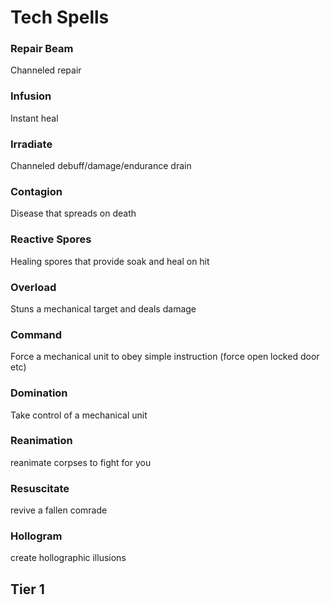 # Tech Spells

### Repair Beam
Channeled repair

### Infusion
Instant heal

### Irradiate
Channeled debuff/damage/endurance drain

### Contagion
Disease that spreads on death

### Reactive Spores
Healing spores that provide soak and heal on hit

### Overload
Stuns a mechanical target and deals damage

### Command
Force a mechanical unit to obey simple instruction (force open locked door etc)

### Domination
Take control of a mechanical unit

### Reanimation
reanimate corpses to fight for you

### Resuscitate
revive a fallen comrade

### Hollogram
create hollographic illusions

## Tier 1

